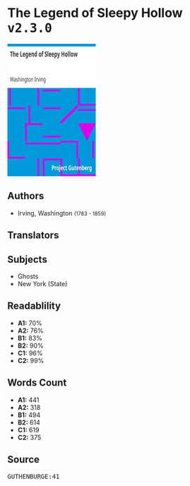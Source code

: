 # The Legend of Sleepy Hollow <kbd>v2.3.0</kbd>

![](./cover.medium.jpg "")

## Authors


 - Irving, Washington <small>(1783 - 1859)</small>

## Translators



## Subjects


 - Ghosts
 - New York (State)

## Readablility


 - **A1:** 70%
 - **A2:** 76%
 - **B1:** 83%
 - **B2:** 90%
 - **C1:** 96%
 - **C2:** 99%

## Words Count


 - **A1:** 441
 - **A2:** 318
 - **B1:** 494
 - **B2:** 614
 - **C1:** 619
 - **C2:** 375

## Source


<kbd>GUTHENBURGE:41</kbd>
